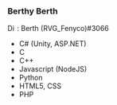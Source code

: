 ### Berthy Berth

<img align="left" alt="Discord" width="16px" src="https://github.com/Fenyco/Fenyco/blob/main/discord.png?raw=true" /> : Berth (RVG_Fenyco)#3066

<ul>
  <li>C# (Unity, ASP.NET)</li>
  <li>C</li>
  <li>C++</li>
  <li>Javascript (NodeJS)</li>
  <li>Python</li>
  <li>HTML5, CSS</li>
  <li>PHP</li>
</ul>

<!--
**Fenyco/Fenyco** is a ✨ _special_ ✨ repository because its `README.md` (this file) appears on your GitHub profile.

Here are some ideas to get you started:

<!--- 🔭 I’m currently working on ...
*- 🌱 I’m currently learning ...
*- 👯 I’m looking to collaborate on ...
*- 🤔 I’m looking for help with ...
*- 💬 Ask me about ...
*- 📫 How to reach me: ...
*- 😄 Pronouns: ...
*- ⚡ Fun fact: ...
*-->
